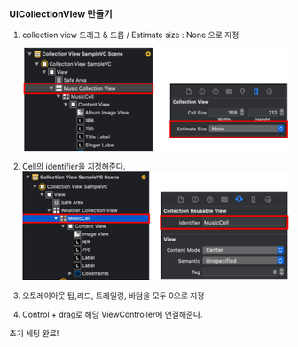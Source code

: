 ### UICollectionView 만들기

1. collection view 드래그 & 드롭 / Estimate size : None 으로 지정

   <img src="../markdown_image/appjam-4.png" alt="4-1" style="zoom:50%;" />



2. Cell의 identifier을 지정해준다.
   <img src="../markdown_image/appjam-5.png" alt="4-1" style="zoom:50%;" />

3. 오토레이아웃 탑,리드, 트레일링, 바텀을 모두 0으로 지정
4. Control + drag로 해당 ViewController에 연결해준다.



초기 세팅 완료! 